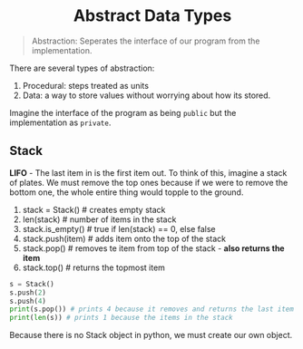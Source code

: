 <div align = "center">
  
# Abstract Data Types
  
</div>


> Abstraction: Seperates the interface of our program from the implementation.

There are several types of abstraction: 
1. Procedural: steps treated as units
2. Data: a way to store values without worrying about how its stored.

Imagine the interface of the program as being `public` but the implementation as `private`. 

## Stack
**LIFO** - The last item in is the first item out. To think of this, imagine a stack of plates. We must remove the top ones because if we were to remove the bottom one, the whole entire thing would topple to the ground. 

1. stack = Stack() # creates empty stack
2. len(stack) # number of items in the stack
3. stack.is_empty() # true if len(stack) == 0, else false
4. stack.push(item) # adds item onto the top of the stack
5. stack.pop() # removes te item from top of the stack - **also returns the item**
6. stack.top() # returns the topmost item


```python
s = Stack()
s.push(2)
s.push(4)
print(s.pop()) # prints 4 because it removes and returns the last item
print(len(s)) # prints 1 because the items in the stack
```

Because there is no Stack object in python, we must create our own object. 
